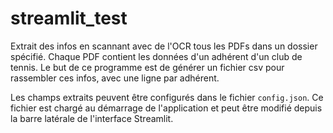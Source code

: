 # streamlit_test

Extrait des infos en scannant avec de l'OCR tous les PDFs dans un dossier spécifié. Chaque PDF contient les données d'un adhérent d'un club de tennis. 
Le but de ce programme est de générer un fichier csv pour rassembler ces infos, avec une ligne par adhérent.

Les champs extraits peuvent être configurés dans le fichier `config.json`. Ce fichier est chargé au démarrage de l'application et peut être modifié depuis la barre latérale de l'interface Streamlit.

